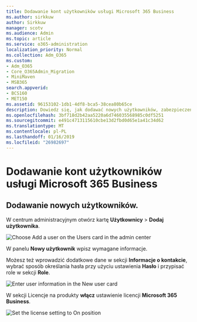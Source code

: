 ```yaml
---
title: Dodawanie kont użytkowników usługi Microsoft 365 Business
ms.author: sirkkuw
author: Sirkkuw
manager: scotv
ms.audience: Admin
ms.topic: article
ms.service: o365-administration
localization_priority: Normal
ms.collection: Adm_O365
ms.custom:
- Adm_O365
- Core_O365Admin_Migration
- MiniMaven
- MSB365
search.appverid:
- BCS160
- MET150
ms.assetid: 96153102-1db1-4df8-bca5-38cea80b65ce
description: Dowiedz się, jak dodawać nowych użytkowników, zabezpieczenia ich urządzeń i przypisać role w Microsoft 365 Business.
ms.openlocfilehash: 3bf718d2b42aa5220a6d746035568985c0df5251
ms.sourcegitcommit: e491c4713115610cbe13d2fbd0d65e1a41c34d62
ms.translationtype: MT
ms.contentlocale: pl-PL
ms.lasthandoff: 01/16/2019
ms.locfileid: "26982697"
---
```

# <a name="add-additional-users-to-microsoft-365-business"></a>Dodawanie kont użytkowników usługi Microsoft 365 Business

## <a name="add-new-users"></a>Dodawanie nowych użytkowników.

W centrum administracyjnym otwórz kartę **Użytkownicy** \> **Dodaj użytkownika**.
  
![Choose Add a user on the Users card in the admin center](media/55218f5b-899c-41cb-8486-8746fcef1748.png)
  
W panelu **Nowy użytkownik** wpisz wymagane informacje. 
  
Możesz też wprowadzić dodatkowe dane w sekcji **Informacje o kontakcie**, wybrać sposób określania hasła przy użyciu ustawienia **Hasło** i przypisać role w sekcji **Role**.
  
![Enter user information in the New user card](media/f04d39ca-48be-4868-8330-8552a4754c8b.png)
  
W sekcji Licencje na produkty **włącz** ustawienie licencji **Microsoft 365 Business**.
  
![Set the license setting to On position](media/7404f7f7-93bc-44a3-9ffb-4208b5b17402.png)
  

  


